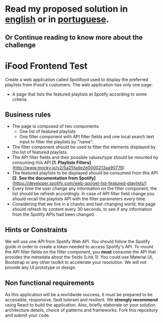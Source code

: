 # Read my proposed solution in [english](/SOLUTION.md) or in [portuguese](SOLUTION.pt_BR.md).

## Or Continue reading to know more about the challenge

# iFood Frontend Test

Create a web application called Spotifood used to display the preferred playlists from iFood's customers. The web application has only one page:

- A page that lists the featured playlists at Spotify according to some criteria.

## Business rules

- The page is composed of two components:
  - One list of featured playlists
  - One filter component with API filter fields and one local search text input to filter the playlists by "name".
- The filter component should be used to filter the elements displayed by the list of featured playlists.
- The API filter fields and their possible values/type should be mounted by consuming this API **[1. Playlists Filters]** (http://www.mocky.io/v2/5a25fade2e0000213aa90776)
- The featured playlists to be displayed should be consumed from this API **[2. See the documentation from Spotify]** (https://developer.spotify.com/web-api/get-list-featured-playlists/)
- Every time the user change any information on the filter component, the list should be refresh accordingly. In case of API filter field change you should recall the playlists API with the filter parameters every time.
- Considering that we live in a chaotic and fast-changing world, the page should refresh its content every 30 seconds, to see if any information from the Spotify APIs had been changed.

## Hints or Constraints

We will use one API from Spotify Web API. You should follow the Spotify guide in order to create a token needed to access Spotify's API.
To mount the API filter fields on the filter component, you **must** consume the API that provides the metadata about the fields (Link 1).
You could use Material UI, Bootstrap or any other toolkit to accelerate your resolution. We will not provide any UI prototype or design.

## Non functional requirements

As this application will be a worldwide success, it must be prepared to be accessible, responsive, fault tolerant and resilient.
We **strongly recommend** using React to build the application.
Also, briefly elaborate on your solution architecture details, choice of patterns and frameworks.
Fork this repository and submit your code.
